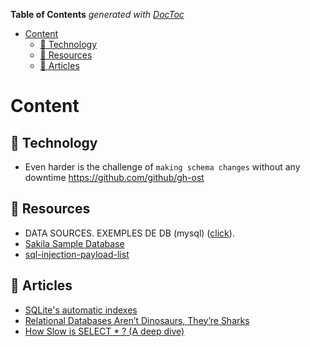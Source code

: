 <!-- START doctoc generated TOC please keep comment here to allow auto update -->
<!-- DON'T EDIT THIS SECTION, INSTEAD RE-RUN doctoc TO UPDATE -->
**Table of Contents**  *generated with [DocToc](https://github.com/thlorenz/doctoc)*

- [Content](#content)
  - [:rocket: Technology](#rocket-technology)
  - [:open_file_folder: Resources](#open_file_folder-resources)
  - [:memo: Articles](#memo-articles)

<!-- END doctoc generated TOC please keep comment here to allow auto update -->

# Content
<!-- --------------------------------------------- -->

## :rocket: Technology

- Even harder is the challenge of `making schema changes` without any downtime <https://github.com/github/gh-ost>

## :open_file_folder: Resources

- DATA SOURCES. EXEMPLES DE DB (mysql) ([click](https://www.netveloper.com/bases-de-datos-de-pruebas-para-mysql)).
- [Sakila Sample Database](https://downloads.mysql.com/docs/sakila-en.a4.pdf)
- [sql-injection-payload-list](https://github.com/payloadbox/sql-injection-payload-list)

## :memo: Articles

- [SQLite's automatic indexes](https://misfra.me/2022/sqlite-automatic-indexes)
- [Relational Databases Aren’t Dinosaurs, They’re Sharks](./relational-databases-they-re-sharks.md)
- [How Slow is SELECT * ? (A deep dive)](./how-slow-is-select.md)
